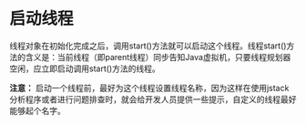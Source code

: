 # 启动线程

线程对象在初始化完成之后，调用start\(\)方法就可以启动这个线程。线程start\(\)方法的含义是：当前线程（即parent线程）同步告知Java虚拟机，只要线程规划器空闲，应立即启动调用start\(\)方法的线程。

**注意：** 启动一个线程前，最好为这个线程设置线程名称，因为这样在使用jstack分析程序或者进行问题排查时，就会给开发人员提供一些提示，自定义的线程最好能够起个名字。

